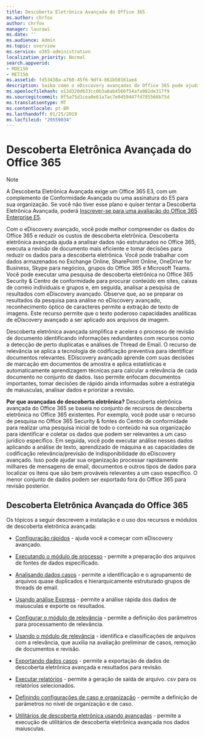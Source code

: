 ```yaml
---
title: Descoberta Eletrônica Avançada do Office 365
ms.author: chrfox
author: chrfox
manager: laurawi
ms.date: ''
ms.audience: Admin
ms.topic: overview
ms.service: o365-administration
localization_priority: Normal
search.appverid:
- MOE150
- MET150
ms.assetid: fd53438a-a760-45f6-9df4-861b50161ae4
description: Saiba como o eDiscovery avançadas do Office 365 pode ajudá-lo a analisar dados no Office 365, simplificar as revisões do documento e tomar decisões para eDiscovery eficiente.
ms.openlocfilehash: e13d320d633cc0b3a6ab4566f54afa982de317f9
ms.sourcegitcommit: 0f5a75d1cea0e61a7ac7e0459447fd785566b75d
ms.translationtype: MT
ms.contentlocale: pt-BR
ms.lasthandoff: 01/25/2019
ms.locfileid: "29559034"
---
```

# <a name="office-365-advanced-ediscovery"></a>Descoberta Eletrônica Avançada do Office 365

> [!NOTE]
> A Descoberta Eletrônica Avançada exige um Office 365 E3, com um complemento de Conformidade Avançada ou uma assinatura do E5 para sua organização. Se você não tiver esse plano e quiser tentar a Descoberta Eletrônica Avançada, poderá [Inscrever-se para uma avaliação do Office 365 Enterprise E5](https://go.microsoft.com/fwlink/p/?LinkID=698279). 
  
Com o eDiscovery avançado, você pode melhor compreender os dados do Office 365 e reduzir os custos de descoberta eletrônica. Descoberta eletrônica avançada ajuda a analisar dados não estruturados no Office 365, executa a revisão de documento mais eficiente e tomar decisões para reduzir os dados para a descoberta eletrônica. Você pode trabalhar com dados armazenados no Exchange Online, SharePoint Online, OneDrive for Business, Skype para negócios, grupos do Office 365 e Microsoft Teams. Você pode executar uma pesquisa de descoberta eletrônica no Office 365 Security &amp; Centro de conformidade para procurar conteúdo em sites, caixas de correio individuais e grupos e, em seguida, analisar a pesquisa de resultados com eDiscovery avançado. Observe que, ao se preparar os resultados da pesquisa para análise no eDiscovery avançado, reconhecimento óptico de caracteres permite a extração de texto de imagens. Este recurso permite que o texto poderoso capacidades analíticas de eDiscovery avançado a ser aplicado aos arquivos de imagem.
  
Descoberta eletrônica avançada simplifica e acelera o processo de revisão de documento identificando informações redundantes com recursos como a detecção de perto duplicatas e análises de Thread de Email. O recurso de relevância se aplica a tecnologia de codificação preventiva para identificar documentos relevantes. EDiscovery avançado aprende com suas decisões de marcação em documentos de amostra e aplica estatísticas e automaticamente aprendizagem técnicas para calcular a relevância de cada documento no conjunto de dados. Isso permite enfocam documentos importantes, tomar decisões de rápido ainda informadas sobre a estratégia de maiusculas, analisar dados e priorizar a revisão.
  
 **Por que avançadas de descoberta eletrônica?** Descoberta eletrônica avançada do Office 365 se baseia no conjunto de recursos de descoberta eletrônica no Office 365 existentes. Por exemplo, você pode usar o recurso de pesquisa no Office 365 Security &amp; fontes do Centro de conformidade para realizar uma pesquisa inicial de todo o conteúdo na sua organização para identificar e coletar os dados que podem ser relevantes a um caso jurídico específico. Em seguida, você pode executar análise nesses dados aplicando a análise de texto, aprendizado de máquina e as capacidades de codificação relevância/previsão de indisponibilidade do eDiscovery avançado. Isso pode ajudar sua organização processar rapidamente milhares de mensagens de email, documentos e outros tipos de dados para localizar os itens que são bem prováveis relevantes a um caso específico. O menor conjunto de dados podem ser exportado fora do Office 365 para revisão posterior. 
  
## <a name="office-365-advanced-ediscovery"></a>Descoberta Eletrônica Avançada do Office 365

Os tópicos a seguir descrevem a instalação e o uso dos recursos e módulos de descoberta eletrônica avançada:
  
- [Configuração rápidos](quick-setup-for-advanced-ediscovery.md) - ajuda você a começar com eDiscovery avançado. 
    
- [Executando o módulo de processo](run-the-process-module-in-advanced-ediscovery.md) - permite a preparação dos arquivos de fontes de dados especificado. 
    
- [Analisando dados casos](analyze-case-data-with-advanced-ediscovery.md) - permite a identificação e o agrupamento de arquivos quase duplicados e hierarquicamente estruturado grupos de threads de email. 

- [Usando análise Express](use-express-analysis-in-advanced-ediscovery.md) - permite a análise rápida dos dados de maiusculas e exporte os resultados. 
    
- [Configurar o módulo de relevância](manage-relevance-setup-in-advanced-ediscovery.md) - permite a definição dos parâmetros para processamento de relevância. 
    
- [Usando o módulo de relevância](use-relevance-in-advanced-ediscovery.md) - identifica e classificações de arquivos com a relevância, que auxilia na avaliação preliminar de casos, remoção de documentos e revisão. 
    
- [Exportando dados casos](export-case-data-in-advanced-ediscovery.md) - permite a exportação de dados de descoberta eletrônica avançada e resultados para revisão. 
    
- [Executar relatórios](run-reports-in-advanced-ediscovery.md) - permite a geração de saída de arquivo. csv para os relatórios selecionados. 
    
- [Definindo configurações de caso e organização](define-case-and-tenant-settings-in-advanced-ediscovery.md) - permite a definição de parâmetros no nível de organização e de caso. 
    
- [Utilitários de descoberta eletrônica usando avançadas](use-advanced-ediscovery-utilities.md) - permite a execução de utilitários de descoberta eletrônica avançada nos dados maiusculas. 
